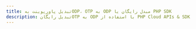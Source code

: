 ---title: تبدیل پاورپوینت بهODP، OTP به ODP مبدل رایگان یا PHP SDKdescription: تبدیل رایگانOTP به ODP با استفاده از PHP Cloud APIs & SDK. همچنین اسناد Microsoft PowerPoint را در Cloud ایجاد، ویرایش و رندر کنید.---